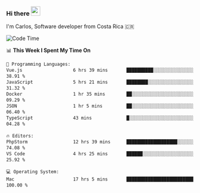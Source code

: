 ### Hi there <img src="https://media.giphy.com/media/hvRJCLFzcasrR4ia7z/giphy.gif" width="25px" height="25px">

I'm Carlos, Software developer from Costa Rica 🇨🇷

[//]: # (<a href="https://app.daily.dev/carum98"><img src="https://github.com/carum98/carum98/blob/main/devcard.svg" width="400" alt="Carlos Umaña Acevedo's Dev Card"/></a>)


<!--START_SECTION:waka-->
![Code Time](http://img.shields.io/badge/Code%20Time-13%2C347%20hrs%2049%20mins-blue)

📊 **This Week I Spent My Time On** 

```text
💬 Programming Languages: 
Vue.js                   6 hrs 39 mins       ██████████░░░░░░░░░░░░░░░   38.91 % 
JavaScript               5 hrs 21 mins       ████████░░░░░░░░░░░░░░░░░   31.32 % 
Docker                   1 hr 35 mins        ██░░░░░░░░░░░░░░░░░░░░░░░   09.29 % 
JSON                     1 hr 5 mins         ██░░░░░░░░░░░░░░░░░░░░░░░   06.40 % 
TypeScript               43 mins             █░░░░░░░░░░░░░░░░░░░░░░░░   04.28 % 

🔥 Editors: 
PhpStorm                 12 hrs 39 mins      ███████████████████░░░░░░   74.08 % 
VS Code                  4 hrs 25 mins       ██████░░░░░░░░░░░░░░░░░░░   25.92 % 

💻 Operating System: 
Mac                      17 hrs 5 mins       █████████████████████████   100.00 % 
```


<!--END_SECTION:waka-->
